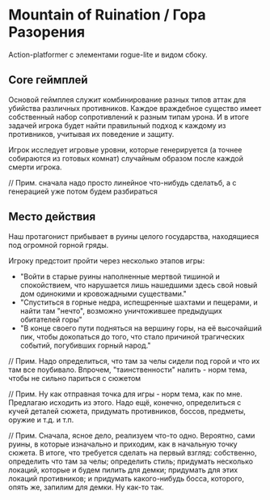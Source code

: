 # Mountain of Ruination / Гора Разорения
Action-platformer с элементами rogue-lite и видом сбоку. 

## Core геймплей
Основой геймплея служит комбинирование разных типов аттак для убийства различных
противников. Каждое враждебное существо имеет собственный набор сопротивлений 
к разным типам урона. И в итоге задачей игрока будет найти правильный подход 
к каждому из противников, учитывая их поведение и защиту.

Игрок исследует игровые уровни, которые генерируется (а точнее собираются из
готовых комнат) случайным образом после каждой смерти игрока.

// Прим. сначала надо просто линейное что-нибудь сделатьб, а с генерацией 
уже потом будем разбираться

## Место действия
Наш протагонист прибывает в руины целого государства, находящиеся 
под огромной горной гряды. 

Игроку предстоит пройти через несколько этапов игры: 
* "Войти в старые руины наполненные мертвой тишиной и спокойствием, что нарушается 
лишь нашедшими здесь свой новый дом одинокими и кровожадными существами."
* "Спуститься в горные недра, испещренные шахтами и пещерами, и найти там "нечто",
возможно уничтожившее предыдущих обитателей горы" 
* "В конце своего пути подняться на вершину горы, на её высочайший пик, чтобы докопаться
до того, что стало причиной трагических событий, погубивших горный народ."

// Прим. Надо определиться, что там за челы сидели под горой и что их там все 
поубивало. Впрочем, "таинственности" налить - норм тема, чтобы не сильно париться с сюжетом

// Прим. Ну как отправная точка для игры - норм тема, как по мне. Предлагаю исходить 
из этого. Надо ещё, конечно, определиться с кучей деталей сюжета, придумать противников,
боссов, предметы, оружие и т.д. и т.п.

// Прим. Сначала, ясное дело, реализуем что-то одно. Вероятно, сами руины, в которые
изначально и приходим, как в начальную точку сюжета. В итоге, что требуется сделать на 
первый взгляд: собственно, определить что там за челы; определить стиль; придумать 
несколько локаций, которые и будем пилить для демки; придумать для этих локаций противников;
и придумать какого-нибудь босса, которого, опять же, запилим для демки. Ну как-то так.

